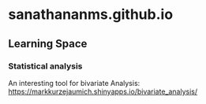 # sanathananms.github.io
## Learning Space
### Statistical analysis
An interesting tool for bivariate Analysis: https://markkurzejaumich.shinyapps.io/bivariate_analysis/
